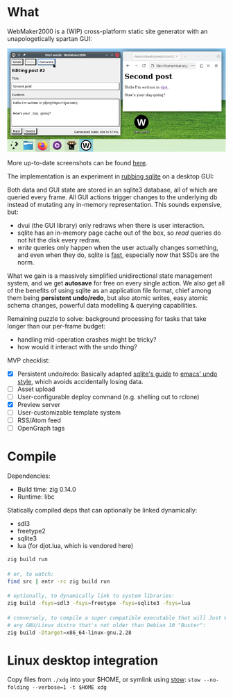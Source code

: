 
# What

WebMaker2000 is a (WIP) cross-platform static site generator with an
unapologetically spartan GUI:

![](screenshot.webp)

More up-to-date screenshots can be found
[here](https://github.com/nhanb/webmaker2000/issues/1).

The implementation is an experiment in [rubbing sqlite][1] on a desktop GUI:

Both data and GUI state are stored in an sqlite3 database, all of which are
queried every frame. All GUI actions trigger changes to the underlying db
instead of mutating any in-memory representation. This sounds expensive, but:

- dvui (the GUI library) only redraws when there is user interaction.
- sqlite has an in-memory page cache out of the box, so _read_ queries do not
  hit the disk every redraw.
- _write_ queries only happen when the user actually changes something, and
  even when they do, sqlite is [fast][3], especially now that SSDs are the norm.

What we gain is a massively simplified unidirectional state management system,
and we get **autosave** for free on every single action. We also get all of the
benefits of using sqlite as an application file format, chief among them being
**persistent undo/redo**, but also atomic writes, easy atomic schema changes,
powerful data modelling & querying capabilities.

Remaining puzzle to solve: background processing for tasks that take longer than
our per-frame budget:

- handling mid-operation crashes might be tricky?
- how would it interact with the undo thing?

MVP checklist:

- [x] Persistent undo/redo: Basically adapted [sqlite's guide][undo] to
  [emacs' undo style][emacs], which avoids accidentally losing data.
- [ ] Asset upload
- [ ] User-configurable deploy command (e.g. shelling out to rclone)
- [x] Preview server
- [ ] User-customizable template system
- [ ] RSS/Atom feed
- [ ] OpenGraph tags

# Compile

Dependencies:

- Build time: zig 0.14.0
- Runtime: libc

Statically compiled deps that can optionally be linked dynamically:

- sdl3
- freetype2
- sqlite3
- lua (for djot.lua, which is vendored here)


```sh
zig build run

# or, to watch:
find src | entr -rc zig build run

# optionally, to dynamically link to system libraries:
zig build -fsys=sdl3 -fsys=freetype -fsys=sqlite3 -fsys=lua

# conversely, to compile a super compatible executable that will Just Work on
# any GNU/Linux distro that's not older than Debian 10 "Buster":
zig build -Dtarget=x86_64-linux-gnu.2.28
```

# Linux desktop integration

Copy files from `./xdg` into your $HOME, or symlink using [stow][stow]:
`stow --no-folding --verbose=1 -t $HOME xdg`

[1]: https://www.hytradboi.com/2022/building-data-centric-apps-with-a-reactive-relational-database
[3]: https://www.sqlite.org/faq.html#q19
[stow]: https://www.gnu.org/software/stow/
[undo]: https://www.sqlite.org/undoredo.html
[emacs]: https://www.gnu.org/software/emacs/manual/html_node/emacs/Undo.html

